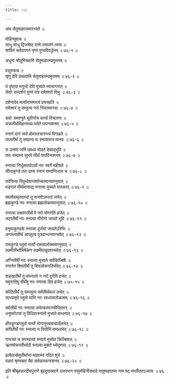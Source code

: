 ```yaml
---
title: ०७६

---
```

अथ सेतुमाहात्यमारभ्यते ॥  
  
मोहिन्युवाच ॥  
साधु साधु द्विजश्रेष्ठ यन्मे रामायणं त्वया ॥  
श्रावितं सर्वपापघ्नं नृणां पुण्यविवर्द्धनम् ॥ ७६-१ ॥  
  
अधुना श्रोतुमिच्छामि सेतुमाहात्म्यमुत्तमम् ॥  
  
वसुरुवाच ॥  
श्रृणु देवि प्रवक्ष्यामि सेतुमाहात्म्यमुत्तमम् ॥ ७६-२ ॥  
  
यं दृष्ट्वा मनुजो देवि मुच्यते भवसागरात् ॥  
सेतोः सन्दर्शनं पुण्यं यत्र रामेश्वरो विभुः ॥ ७६-३ ॥  
  
दर्शनादेव मर्त्यानाममरत्वं प्रयच्छति ॥  
रामेश्वरं तु सम्पूज्य नरो नियतमानसः ॥ ७६-४ ॥  
  
सर्वाः समश्नुते भूतीर्नात्र कार्या विचारणा ॥  
चक्रतीर्थमिहान्यच्च वर्तते पापनाशनम् ॥ ७६-५ ॥  
  
स्नानं दानं जपो होमस्तत्रानन्त्यं विगाहते ॥  
तालतीर्थं तु सम्प्राप्य यः स्नायात्तत्र मानवः ॥ ७६-६ ॥  
  
स उत्तमां जनिं लब्ध्वा मोदते देववद्भुवि ॥  
ततः सम्प्राप्य सुभगे तीर्थं पापविनाशनम् ॥ ७६-७ ॥  
  
स्नात्वा निर्धूतपापोऽसौ नरः स्वर्गे महीयते ॥  
सीताकुण्डे ततः प्राप्य स्नानं सम्यग्विधाय च ॥ ७६-८ ॥  
  
तर्पयित्वा पितॄन्देवान्सर्वान्कामानवाप्नुयात् ॥  
मङ्गलं तीर्थमासाद्य स्नात्वा मुच्यते पातकात् ॥ ७६-९ ॥  
  
स्रात्वैवामृतवाप्यां तु मानवोऽमरतां लभेत् ॥  
ब्रह्मकुण्डे नरः स्नात्वा ब्रह्मलोकमवाप्नुयात् ॥ ७६-१० ॥  
  
स्नात्वा लक्ष्मणतीर्थे वै नरो योगगतिं व्रजेत् ॥  
जटातीर्थे नरः स्नात्वा नीरोगो जायते भुवि ॥ ७६-११ ॥  
  
हनुमत्कुण्डके स्नात्वा दुर्जयो जायतेऽरिभिः ॥  
अगस्त्यतीर्थ आप्लुत्य पुत्रवान्धनवान्भवेत् ॥ ७६-१२ ॥  
  
रामकुण्डे प्लुतो मर्त्यो रामसालोक्यमाप्नुयात् ॥  
लक्ष्मीतीर्थाभिषेकेण लक्ष्मीवान्रूपवान्भवेत् ॥ ७६-१३ ॥  
  
अग्नितीर्थे नरः स्नात्वा मुच्यते सर्वकिल्बिषैः ॥  
स्नानेन शिवतीर्थे तु शिवलोकगतिर्भवेत् ॥ ७६-१४ ॥  
  
शङ्खतीर्थे तु संस्नातो न नरो दुर्गतिं व्रजेत् ॥  
यमुनादिषु तीर्थेषु नरः स्नात्वा दिवं व्रजेत् ॥ ७५-१५ ॥  
  
कोटितीर्थे तु सम्प्लुत्य सर्वतीर्थफलं लभेत् ॥  
साध्यामृते प्लुतो याति नरः साध्यसलोकताम् ॥ ७६-१६ ॥  
  
सर्वतीर्थे नरः स्नात्वा लभेत्कामानभीप्सितान् ॥  
धनुष्कोट्यां तु विधिवत्स्नातो मुच्यते बन्धनात् ॥ ७६-१७ ॥  
  
क्षीरकुण्डाप्लुतो मर्त्यो भोगानुच्चावचाल्ँलभेत् ॥  
कपितीर्थे नरः स्नात्वा न वियोनिं समालभेत् ॥ ७६-१८ ॥  
  
गायत्र्यां च सरस्वत्यां स्नातो मुच्येत किल्बिषात् ॥  
ऋणमोचनतीर्थादौ स्नात्वा मुक्तो भवेदृणात् ॥ ७६-१९ ॥  
  
इत्येतत्सेतुतीर्थानां माहात्म्यं गदितं शुभे ॥  
पठतां श्रृण्वक्तां चैव सर्वपातकनाशनम् ॥ ७६-२० ॥  
  
इति श्रीबृहन्नारदीयपुराणे बृहदुपाख्याने उत्तरभाग वसुमोहिनीसवादे सतुमाहातम्य नाम षट् सप्तीततऽध्यायः ॥ ७६ ॥